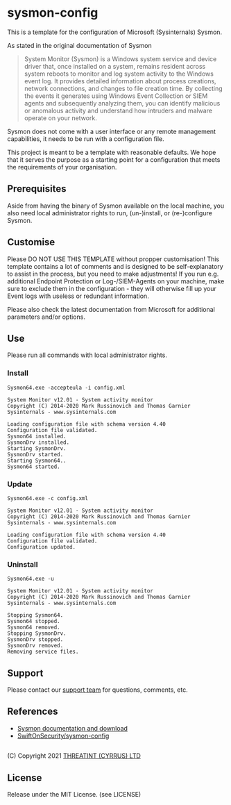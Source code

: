 # sysmon-config

This is a template for the configuration of Microsoft (Sysinternals) Sysmon.

As stated in the original documentation of Sysmon
> System Monitor (Sysmon) is a Windows system service and device driver that, once installed on a system, remains resident across system reboots to monitor and log system activity to the Windows event log. It provides detailed information about process creations, network connections, and changes to file creation time. By collecting the events it generates using Windows Event Collection or SIEM agents and subsequently analyzing them, you can identify malicious or anomalous activity and understand how intruders and malware operate on your network.

Sysmon does not come with a user interface or any remote management capabilities, it needs to be run with a configuration file.

This project is meant to be a template with reasonable defaults. We hope that it serves the purpose as a starting point for a configuration that meets the requirements of your organisation. 

## Prerequisites
Aside from having the binary of Sysmon available on the local machine, you also need local administrator rights to run, (un-)install, or (re-)configure Sysmon.

## Customise
Please DO NOT USE THIS TEMPLATE without propper customisation! This template contains a lot of comments and is designed to be self-explanatory to assist in the process, but you need to make adjustments! If you run e.g. additional Endpoint Protection or Log-/SIEM-Agents on your machine, make sure to exclude them in the configuration - they will otherwise fill up your Event logs with useless or redundant information.

Please also check the latest documentation from Microsoft for additional parameters and/or options. 

## Use
Please run all commands with local administrator rights.

### Install
```
Sysmon64.exe -accepteula -i config.xml
```

```
System Monitor v12.01 - System activity monitor
Copyright (C) 2014-2020 Mark Russinovich and Thomas Garnier
Sysinternals - www.sysinternals.com

Loading configuration file with schema version 4.40
Configuration file validated.
Sysmon64 installed.
SysmonDrv installed.
Starting SysmonDrv.
SysmonDrv started.
Starting Sysmon64..
Sysmon64 started.
```

### Update
```
Sysmon64.exe -c config.xml
```

```
System Monitor v12.01 - System activity monitor
Copyright (C) 2014-2020 Mark Russinovich and Thomas Garnier
Sysinternals - www.sysinternals.com

Loading configuration file with schema version 4.40
Configuration file validated.
Configuration updated.
```

### Uninstall
```
Sysmon64.exe -u
```

```
System Monitor v12.01 - System activity monitor
Copyright (C) 2014-2020 Mark Russinovich and Thomas Garnier
Sysinternals - www.sysinternals.com

Stopping Sysmon64.
Sysmon64 stopped.
Sysmon64 removed.
Stopping SysmonDrv.
SysmonDrv stopped.
SysmonDrv removed.
Removing service files.
```

## Support
Please contact our [support team](mailto:help@threatint.com) for questions, comments, etc.

## References
- [Sysmon documentation and download](https://docs.microsoft.com/en-us/sysinternals/downloads/sysmon)
- [SwiftOnSecurity/sysmon-config](https://github.com/SwiftOnSecurity/sysmon-config)

##
(C) Copyright 2021 [THREATINT (CYRRUS) LTD](https://threatint.eu)

## License
Release under the MIT License. (see LICENSE)
